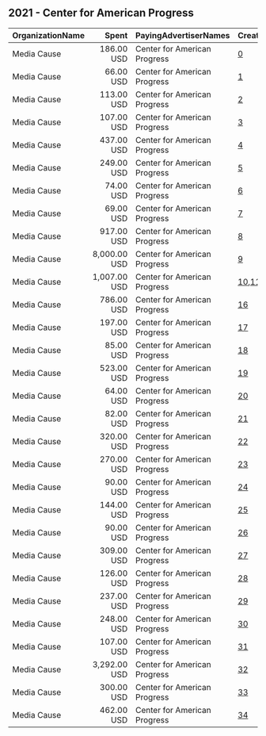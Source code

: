 ## 2021 - Center for American Progress 
|OrganizationName|Spent|PayingAdvertiserNames|CreativeUrls|Impressions|Genders|AgeBrackets|CountryCodes|BillingAddresses|CandidateBallotInformation|
|:---|---:|:---|:---|---:|:---|:---|:---|:---|:---|
|Media Cause|186.00 USD|Center for American Progress|[0](https://www.snap.com/political-ads/asset/c548c452de377af1f0aaab83f386927b92daf87b951f8ccbe39a5ce2df9adb71?mediaType=png)|23,583||25+|united states|US|Build Back Better|
|Media Cause|66.00 USD|Center for American Progress|[1](https://www.snap.com/political-ads/asset/da977954e233fe89ad9032485328eb34690e19e8c0368ad0979cd852d39cfa73?mediaType=png)|7,742||25+|united states|US|Build Back Better|
|Media Cause|113.00 USD|Center for American Progress|[2](https://www.snap.com/political-ads/asset/8d75dde5b530db1f93ebb5d9777029167e7a181209600166d1fb627055b0a0de?mediaType=png)|13,284||25+|united states|US|Build Back Better|
|Media Cause|107.00 USD|Center for American Progress|[3](https://www.snap.com/political-ads/asset/3ab67f458ed8208492086a7f4a694f709a27792f680bf722601b91a69e1597b2?mediaType=png)|16,394||25+|united states|US|Build Back Better|
|Media Cause|437.00 USD|Center for American Progress|[4](https://www.snap.com/political-ads/asset/c548c452de377af1f0aaab83f386927b92daf87b951f8ccbe39a5ce2df9adb71?mediaType=png)|72,183||25+|united states|US|Build Back Better|
|Media Cause|249.00 USD|Center for American Progress|[5](https://www.snap.com/political-ads/asset/3ab67f458ed8208492086a7f4a694f709a27792f680bf722601b91a69e1597b2?mediaType=png)|33,423||25+|united states|US|Build Back Better|
|Media Cause|74.00 USD|Center for American Progress|[6](https://www.snap.com/political-ads/asset/120cfa778fab047d48e999d3a9cb84cbc80b1a798e7d858b4a44b792d020132c?mediaType=png)|11,057||25+|united states|US|Build Back Better|
|Media Cause|69.00 USD|Center for American Progress|[7](https://www.snap.com/political-ads/asset/8d75dde5b530db1f93ebb5d9777029167e7a181209600166d1fb627055b0a0de?mediaType=png)|7,578||25+|united states|US|Build Back Better|
|Media Cause|917.00 USD|Center for American Progress|[8](https://www.snap.com/political-ads/asset/5d5d4528b78562f42032d6b9b1655eecc2f340e81ed96621cab5a811a9620f40?mediaType=png)|56,525||25+|united states|US|Build Back Better|
|Media Cause|8,000.00 USD|Center for American Progress|[9](https://www.snap.com/political-ads/asset/aa1fd9be86f3c5c661ec44f2c2c971bd6031dd7597e768768dc041e64ceb173b?mediaType=mp4)|1,678,096||18-29|united states|US|Student Debt Relief|
|Media Cause|1,007.00 USD|Center for American Progress|[10](https://www.snap.com/political-ads/asset/fbad68b78cf900e0f4b7d7f200fc7e5fa5d775f23888ad9fcf5f0951f079dc19?mediaType=mp4),[11](https://www.snap.com/political-ads/asset/72f4e49138c0528ff8f0fe107b194df3c359aa7b1f13becf29e09c92f6dca8f3?mediaType=png),[12](https://www.snap.com/political-ads/asset/32573fef85b298d366d7ffee00a0fc232cb8d5f2fe729d305e8d97d5ce517623?mediaType=png),[13](https://www.snap.com/political-ads/asset/96c74ba9f6446e0447a1b3d8161b63e4adbf183e0f4f43b78e63c8042cec58a1?mediaType=png),[14](https://www.snap.com/political-ads/asset/48562f718f7713dcfbbe7159088d31dc99d4775f0912be07f9a8a73e29228dd7?mediaType=mp4),[15](https://www.snap.com/political-ads/asset/0c02e3548cec6ea73b8ae91e3eab9b2a2825cf1d0da283347ecf22ec5d6ef99c?mediaType=mp4)|1,583,906||18-29|united states|US|Student Debt Relief|
|Media Cause|786.00 USD|Center for American Progress|[16](https://www.snap.com/political-ads/asset/3ab67f458ed8208492086a7f4a694f709a27792f680bf722601b91a69e1597b2?mediaType=png)|85,265||25+|united states|US|Build Back Better|
|Media Cause|197.00 USD|Center for American Progress|[17](https://www.snap.com/political-ads/asset/da977954e233fe89ad9032485328eb34690e19e8c0368ad0979cd852d39cfa73?mediaType=png)|26,075||25+|united states|US|Build Back Better|
|Media Cause|85.00 USD|Center for American Progress|[18](https://www.snap.com/political-ads/asset/120cfa778fab047d48e999d3a9cb84cbc80b1a798e7d858b4a44b792d020132c?mediaType=png)|9,253||25+|united states|US|Build Back Better|
|Media Cause|523.00 USD|Center for American Progress|[19](https://www.snap.com/political-ads/asset/5d5d4528b78562f42032d6b9b1655eecc2f340e81ed96621cab5a811a9620f40?mediaType=png)|87,871||25+|united states|US|Build Back Better|
|Media Cause|64.00 USD|Center for American Progress|[20](https://www.snap.com/political-ads/asset/84aeb277c9bd1d62f9c86f5c50d04c46be0831dc430dea985c272921ae33e450?mediaType=png)|8,000||25+|united states|US|Build Back Better|
|Media Cause|82.00 USD|Center for American Progress|[21](https://www.snap.com/political-ads/asset/5d5d4528b78562f42032d6b9b1655eecc2f340e81ed96621cab5a811a9620f40?mediaType=png)|9,527||25+|united states|US|Build Back Better|
|Media Cause|320.00 USD|Center for American Progress|[22](https://www.snap.com/political-ads/asset/8d75dde5b530db1f93ebb5d9777029167e7a181209600166d1fb627055b0a0de?mediaType=png)|44,950||25+|united states|US|Build Back Better|
|Media Cause|270.00 USD|Center for American Progress|[23](https://www.snap.com/political-ads/asset/120cfa778fab047d48e999d3a9cb84cbc80b1a798e7d858b4a44b792d020132c?mediaType=png)|47,432||25+|united states|US|Build Back Better|
|Media Cause|90.00 USD|Center for American Progress|[24](https://www.snap.com/political-ads/asset/84aeb277c9bd1d62f9c86f5c50d04c46be0831dc430dea985c272921ae33e450?mediaType=png)|19,952||25+|united states|US|Build Back Better|
|Media Cause|144.00 USD|Center for American Progress|[25](https://www.snap.com/political-ads/asset/84aeb277c9bd1d62f9c86f5c50d04c46be0831dc430dea985c272921ae33e450?mediaType=png)|21,751||25+|united states|US|Build Back Better|
|Media Cause|90.00 USD|Center for American Progress|[26](https://www.snap.com/political-ads/asset/3b288af3ebb101ce822e8fd844c623a9766656d9677532e88e50f9e84e99984c?mediaType=png)|15,684||25+|united states|US|Build Back Better|
|Media Cause|309.00 USD|Center for American Progress|[27](https://www.snap.com/political-ads/asset/da977954e233fe89ad9032485328eb34690e19e8c0368ad0979cd852d39cfa73?mediaType=png)|55,923||25+|united states|US|Build Back Better|
|Media Cause|126.00 USD|Center for American Progress|[28](https://www.snap.com/political-ads/asset/84aeb277c9bd1d62f9c86f5c50d04c46be0831dc430dea985c272921ae33e450?mediaType=png)|17,899||25+|united states|US|Build Back Better|
|Media Cause|237.00 USD|Center for American Progress|[29](https://www.snap.com/political-ads/asset/3b288af3ebb101ce822e8fd844c623a9766656d9677532e88e50f9e84e99984c?mediaType=png)|43,836||25+|united states|US|Build Back Better|
|Media Cause|248.00 USD|Center for American Progress|[30](https://www.snap.com/political-ads/asset/5d5d4528b78562f42032d6b9b1655eecc2f340e81ed96621cab5a811a9620f40?mediaType=png)|35,744||25+|united states|US|Build Back Better|
|Media Cause|107.00 USD|Center for American Progress|[31](https://www.snap.com/political-ads/asset/120cfa778fab047d48e999d3a9cb84cbc80b1a798e7d858b4a44b792d020132c?mediaType=png)|16,077||25+|united states|US|Build Back Better|
|Media Cause|3,292.00 USD|Center for American Progress|[32](https://www.snap.com/political-ads/asset/aa1fd9be86f3c5c661ec44f2c2c971bd6031dd7597e768768dc041e64ceb173b?mediaType=mp4)|855,907||18-29|united states|US|Student Debt Relief|
|Media Cause|300.00 USD|Center for American Progress|[33](https://www.snap.com/political-ads/asset/da977954e233fe89ad9032485328eb34690e19e8c0368ad0979cd852d39cfa73?mediaType=png)|36,190||25+|united states|US|Build Back Better|
|Media Cause|462.00 USD|Center for American Progress|[34](https://www.snap.com/political-ads/asset/8d75dde5b530db1f93ebb5d9777029167e7a181209600166d1fb627055b0a0de?mediaType=png)|57,635||25+|united states|US|Build Back Better|
